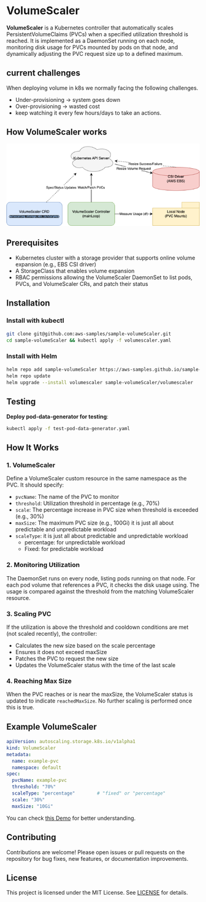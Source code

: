 # VolumeScaler

**VolumeScaler** is a Kubernetes controller that automatically scales PersistentVolumeClaims (PVCs) when a specified utilization threshold is reached. It is implemented as a DaemonSet running on each node, monitoring disk usage for PVCs mounted by pods on that node, and dynamically adjusting the PVC request size up to a defined maximum.

## current challenges


When deploying volume in k8s we normally facing the following challenges.

- Under-provisioning → system goes down
- Over-provisioning → wasted cost
- keep watching it every few hours/days to take an actions.

## How VolumeScaler works

![How_it_works](How_it_works.png)

## Prerequisites

- Kubernetes cluster with a storage provider that supports online volume expansion (e.g., EBS CSI driver)
- A StorageClass that enables volume expansion
- RBAC permissions allowing the VolumeScaler DaemonSet to list pods, PVCs, and VolumeScaler CRs, and patch their status

## Installation

### Install with kubectl

   ```bash
   git clone git@github.com:aws-samples/sample-volumeScaler.git
   cd sample-volumeScaler && kubectl apply -f volumescaler.yaml
   ```

### Install with Helm

  ```bash
  helm repo add sample-volumeScaler https://aws-samples.github.io/sample-volumeScaler
  helm repo update                                                                 
  helm upgrade --install volumescaler sample-volumeScaler/volumescaler 
  ```

## Testing
 **Deploy pod-data-generator for testing**:

  ```bash
  kubectl apply -f test-pod-data-generator.yaml
  ```

## How It Works

### 1. VolumeScaler

Define a VolumeScaler custom resource in the same namespace as the PVC. It should specify:

- `pvcName`: The name of the PVC to monitor
- `threshold`: Utilization threshold in percentage (e.g., 70%)
- `scale`: The percentage increase in PVC size when threshold is exceeded (e.g., 30%)
- `maxSize`: The maximum PVC size (e.g., 100Gi)
it is just all about predictable and unpredictable workload
- `scaleType`: it is just all about predictable and unpredictable workload
  - percentage: for unpredictable workload
  - Fixed: for predictable workload

### 2. Monitoring Utilization

The DaemonSet runs on every node, listing pods running on that node. For each pod volume that references a PVC, it checks the disk usage using. The usage is compared against the threshold from the matching VolumeScaler resource.

### 3. Scaling PVC

If the utilization is above the threshold and cooldown conditions are met (not scaled recently), the controller:

- Calculates the new size based on the scale percentage
- Ensures it does not exceed maxSize
- Patches the PVC to request the new size
- Updates the VolumeScaler status with the time of the last scale

### 4. Reaching Max Size

When the PVC reaches or is near the maxSize, the VolumeScaler status is updated to indicate `reachedMaxSize`. No further scaling is performed once this is true.

## Example VolumeScaler

```yaml
apiVersion: autoscaling.storage.k8s.io/v1alpha1
kind: VolumeScaler
metadata:
  name: example-pvc
  namespace: default
spec:
  pvcName: example-pvc
  threshold: "70%"
  scaleType: "percentage"        # "fixed" or "percentage"
  scale: "30%"
  maxSize: "10Gi"
```

You can check [this Demo](https://www.youtube.com/watch?v=kNfBlW0LXlU) for better understanding.

## Contributing

Contributions are welcome! Please open issues or pull requests on the repository for bug fixes, new features, or documentation improvements.

## License

This project is licensed under the MIT License. See [LICENSE](LICENSE) for details.
